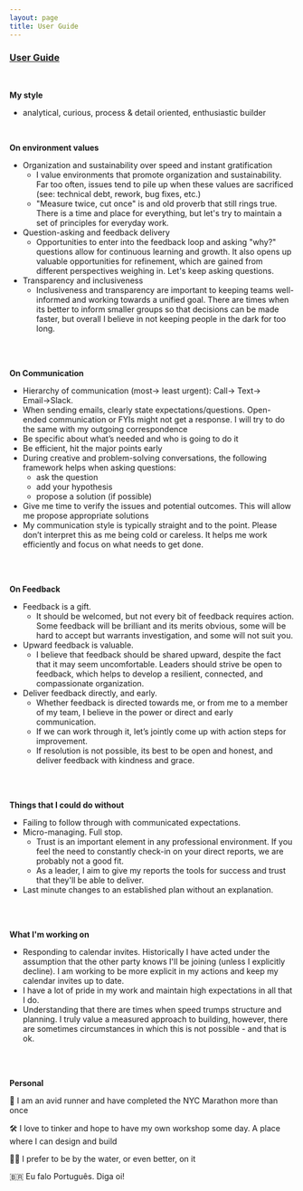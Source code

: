 ```yaml
---
layout: page
title: User Guide
---
```


### <u>User Guide</u>
<br>

__My style__ 
- analytical, curious, process & detail oriented, enthusiastic builder  
<br>

__On environment values__  
- Organization and sustainability over speed and instant gratification
    - I value environments that promote organization and sustainability. Far too often, issues tend to pile up when these values are sacrificed (see: technical debt, rework, bug fixes, etc.) 
    - "Measure twice, cut once" is and old proverb that still rings true. There is a time and place for everything, but let's try to maintain a set of principles for everyday work.
- Question-asking and feedback delivery
    - Opportunities to enter into the feedback loop and asking "why?" questions allow for continuous learning and growth. It also opens up valuable opportunities for refinement, which are gained from different perspectives weighing in. Let's keep asking questions.
- Transparency and inclusiveness
    - Inclusiveness and transparency are important to keeping teams well-informed and working towards a unified goal. There are times when its better to inform smaller groups so that decisions can be made faster, but overall I believe in not keeping people in the dark for too long.
<br>
<br>

__On Communication__  

<!-- Sometimes I struggle to type up my ideas. Emails can take me a long time to write. I’d much rather talk things over the phone, quick Zoom or use Slack Videos to communicate tough concepts -->
<!-- Reserve Slack DMs for time-sensitive needs -->
- Hierarchy of communication (most→ least urgent): Call→ Text→ Email→Slack.
- When sending emails, clearly state expectations/questions. Open-ended communication or FYIs might not get a response. I will try to do the same with my outgoing correspondence
- Be specific about what’s needed and who is going to do it 
- Be efficient, hit the major points early
- During creative and problem-solving conversations, the following framework helps when asking questions:
    - ask the question 
    - add your hypothesis
    - propose a solution (if possible)
- Give me time to verify the issues and potential outcomes. This will allow me propose appropriate solutions 
- My communication style is typically straight and to the point. Please don’t interpret this as me being cold or careless. It helps me work efficiently and focus on what needs to get done.
<br>
<br>

__On Feedback__
- Feedback is a gift.
    - It should be welcomed, but not every bit of feedback requires action. Some feedback will be brilliant and its merits obvious, some will be hard to accept but warrants investigation, and some will not suit you.
- Upward feedback is valuable.
    - I believe that feedback should be shared upward, despite the fact that it may seem uncomfortable. Leaders should strive be open to feedback, which helps to develop a resilient, connected, and compassionate organization.
- Deliver feedback directly, and early.
    - Whether feedback is directed towards me, or from me to a member of my team, I believe in the power or direct and early communication. 
    - If we can work through it, let’s jointly come up with action steps for improvement.
    - If resolution is not possible, its best to be open and honest, and deliver feedback with kindness and grace.
<br>
<br>

__Things that I could do without__  

- Failing to follow through with communicated expectations.
- Micro-managing. Full stop.
    - Trust is an important element in any professional environment. If you feel the need to constantly check-in on your direct reports, we are probably not a good fit. 
    - As a leader, I aim to give my reports the tools for success and trust that they'll be able to deliver.
- Last minute changes to an established plan without an explanation.
<br>
<br>

__What I'm working on__  

- Responding to calendar invites. Historically I have acted under the assumption that the other party knows I'll be joining (unless I explicitly decline). I am working to be more explicit in my actions and keep my calendar invites up to date.
- I have a lot of pride in my work and maintain high expectations in all that I do. 
- Understanding that there are times when speed trumps structure and planning. I truly value a measured approach to building, however, there are sometimes circumstances in which this is not possible - and that is ok. 
<br>
<br>

__Personal__  

👟 I am an avid runner and have completed the NYC Marathon more than once

🛠 I love to tinker and hope to have my own workshop some day. A place where I can design and build

🏄‍♂️ I prefer to be by the water, or even better, on it

🇧🇷 Eu falo Português. Diga oi!
